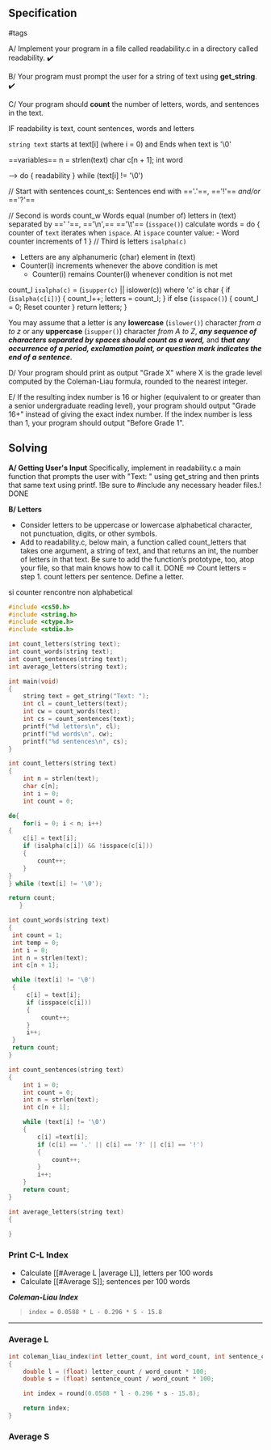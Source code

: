 ## Specification

#tags 

A/ Implement your program in a file called readability.c in a directory called readability. ✔️

B/ Your program must prompt the user for a string of text using **get_string**. ✔️

C/ Your program should **count** the number of letters, words, and sentences in the text.

IF readability is text, count sentences, words and letters

`string text` starts at text[i] (where i = 0) and Ends when text is '\0' 

==variables==
n = strlen(text)
char c[n + 1];
int word

--> do {
readability
}
while (text[i] != '\0')

// Start with sentences
count_s:
Sentences end with   =='.'==, =='!'== *and/or* =='?'==

// Second is words
count_w
Words equal (number of) letters in (text) separated by ==' '==, =='\n',== =='\t'== (`isspace()`)
calculate words = 
do
{
 counter of `text` iterates when `ispace`. 
 At `ispace` counter value:
     - Word counter increments of 1
}
// Third is letters
 `isalpha(c)`
- Letters are any alphanumeric (char) element in (text)
- Counter(i) increments whenever the above condition is met
  - Counter(i) remains Counter(i) whenever condition is not met  

count_l `isalpha(c)` = (`isupper(c)` || islower(c)) where 'c' is char
    {
        if (`isalpha(c[i])`)
        {
            count_l++;
            letters = count_l;
        }
        if else (`isspace()`)
        {
             count_l =  0; Reset counter
        }
        return letters;
    }

You may assume that a letter is any **lowercase** (`islower()`) character _from a to z_  or any **uppercase** (`isupper()`) character _from A to Z_,
**_any sequence of characters separated by spaces should count as a word,_**
and **_that any occurrence of a period, exclamation point, or question mark indicates the end of a sentence_**.

D/ Your program should print as output "Grade X" where X is the grade level computed by the Coleman-Liau formula,
rounded to the nearest integer.

E/ If the resulting index number is 16 or higher
(equivalent to or greater than a senior undergraduate reading level),
your program should output "Grade 16+" instead of giving the exact index number.
If the index number is less than 1, your program should output "Before Grade 1".

## Solving

**A/  Getting User's Input**
Specifically, implement in readability.c a main function that prompts the user with "Text: " using get_string
 and then prints that same text using printf. !Be sure to #include any necessary header files.! DONE

**B/ Letters**
- Consider letters to be uppercase or lowercase alphabetical character,
not punctuation, digits, or other symbols.
- Add to readability.c, below main, a function called count_letters that takes one argument,
a string of text, and that returns an int, the number of letters in that text.
Be sure to add the function’s prototype, too, atop your file, so that main knows how to call it. DONE
==> Count letters = step 1. count letters per sentence. Define a letter.

si counter rencontre non alphabetical

```c++
#include <cs50.h>
#include <string.h>
#include <ctype.h>
#include <stdio.h>

int count_letters(string text);
int count_words(string text);
int count_sentences(string text);
int average_letters(string text);

int main(void)
{
    string text = get_string("Text: ");
    int cl = count_letters(text);
    int cw = count_words(text);
    int cs = count_sentences(text);
    printf("%d letters\n", cl);
    printf("%d words\n", cw);
    printf("%d sentences\n", cs);
}

int count_letters(string text)
{
    int n = strlen(text);
    char c[n];
    int i = 0;
    int count = 0;

do{
    for(i = 0; i < n; i++)
{
    c[i] = text[i];
    if (isalpha(c[i]) && !isspace(c[i]))
    {
        count++;
    }
}
} while (text[i] != '\0');

return count;
   }

int count_words(string text)
{
 int count = 1;
 int temp = 0;
 int i = 0;
 int n = strlen(text);
 int c[n + 1];

 while (text[i] != '\0')
 {
     c[i] = text[i];
     if (isspace(c[i]))
     {
         count++;
     }
     i++;
 }
 return count;
}

int count_sentences(string text)
{
    int i = 0;
    int count = 0;
    int n = strlen(text);
    int c[n + 1];

    while (text[i] != '\0')
    {
        c[i] =text[i];
        if (c[i] == '.' || c[i] == '?' || c[i] == '!')
        {
            count++;
        }
        i++;
    }
    return count;
}

int average_letters(string text)
{
    
}
```

### Print C-L Index
  - Calculate [[#Average L |average L]], letters per 100 words
  - Calculate [[#Average S]]; sentences per 100 words

***Coleman-Liau Index***
 > `index = 0.0588 * L - 0.296 * S - 15.8`

---


### Average L

```cpp
int coleman_liau_index(int letter_count, int word_count, int sentence_count)
{
    double l = (float) letter_count / word_count * 100;
    double s = (float) sentence_count / word_count * 100;

    int index = round(0.0588 * l - 0.296 * s - 15.8);

    return index;
}
```

### Average S